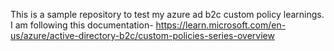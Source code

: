 This is a sample repository to test my azure ad b2c custom policy learnings.
I am following this documentation- https://learn.microsoft.com/en-us/azure/active-directory-b2c/custom-policies-series-overview
